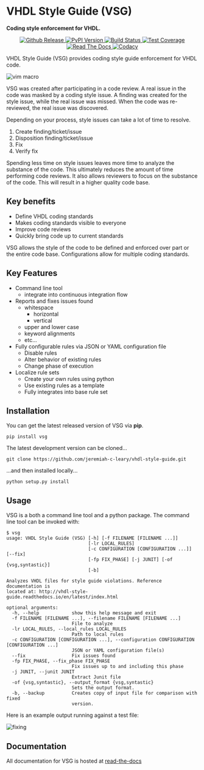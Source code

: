VHDL Style Guide (VSG)
======================

**Coding style enforcement for VHDL.**

<div align="center">
  <!-- github release -->
  <a href="https://github.com/jeremiah-c-leary/vhdl-style-guide">
    <img src="https://img.shields.io/github/tag/jeremiah-c-leary/vhdl-style-guide.svg?style=flat-square"
      alt="Github Release" />
  </a>
  <!-- PyPI version -->
  <a href="https://pypi.python.org/pypi/vsg">
    <img src="https://img.shields.io/pypi/v/vsg.svg?style=flat-square"
      alt="PyPI Version" />
  </a>
  <!-- Build Status -->
  <a href="https://travis-ci.org/jeremiah-c-leary/vhdl-style-guide">
    <img src="https://img.shields.io/travis/jeremiah-c-leary/vhdl-style-guide/master.svg?style=flat-square"
      alt="Build Status" />
  </a>
  <!-- Test Coverage -->
  <a href="https://codecov.io/github/jeremiah-c-leary/vhdl-style-guide">
    <img src="https://img.shields.io/codecov/c/github/jeremiah-c-leary/vhdl-style-guide/master.svg?style=flat-square"
      alt="Test Coverage" />
  </a>
  <!-- Read The Docs -->
  <a href="http://vhdl-style-guide.readthedocs.io/en/latest/index.html">
    <img src="https://img.shields.io/readthedocs/vsg.svg?style=flat-square"
      alt="Read The Docs" />
  </a>
  <!-- Codacy -->
  <a class="badge-align" href="https://www.codacy.com/app/jeremiah-c-leary/vhdl-style-guide?utm_source=github.com&amp;utm_medium=referral&amp;utm_content=jeremiah-c-leary/vhdl-style-guide&amp;utm_campaign=Badge_Grade">
    <img src="https://api.codacy.com/project/badge/Grade/42744dca97544824b93cfc99e8030063"
      alt="Codacy" />
  </a>
</div>

VHDL Style Guide (VSG) provides coding style guide enforcement for VHDL code.

![vim macro](https://github.com/jeremiah-c-leary/vhdl-style-guide/docs/img/vim_macro.gif)

VSG was created after participating in a code review.
A real issue in the code was masked by a coding style issue.
A finding was created for the style issue, while the real issue was missed.
When the code was re-reviewed, the real issue was discovered.

Depending on your process, style issues can take a lot of time to resolve.

1. Create finding/ticket/issue
2. Disposition finding/ticket/issue
3. Fix
4. Verify fix

Spending less time on style issues leaves more time to analyze the substance of the code.
This ultimately reduces the amount of time performing code reviews.
It also allows reviewers to focus on the substance of the code.
This will result in a higher quality code base.

## Key benefits

* Define VHDL coding standards
* Makes coding standards visible to everyone
* Improve code reviews
* Quickly bring code up to current standards

VSG allows the style of the code to be defined and enforced over part or the entire code base.
Configurations allow for multiple coding standards.

## Key Features

* Command line tool
  - integrate into continuous integration flow
* Reports and fixes issues found
  - whitespace
    - horizontal
    - vertical
  - upper and lower case
  - keyword alignments
  - etc...
* Fully configurable rules via JSON or YAML configuration file
  - Disable rules
  - Alter behavior of existing rules
  - Change phase of execution
* Localize rule sets
  - Create your own rules using python
  - Use existing rules as a template
  - Fully integrates into base rule set

## Installation

You can get the latest released version of VSG via **pip**.

```
pip install vsg
```

The latest development version can be cloned...

```
git clone https://github.com/jeremiah-c-leary/vhdl-style-guide.git
```
...and then installed locally...
```
python setup.py install
```

## Usage

VSG is a both a command line tool and a python package.
The command line tool can be invoked with:
```
$ vsg
usage: VHDL Style Guide (VSG) [-h] [-f FILENAME [FILENAME ...]]
                              [-lr LOCAL_RULES]
                              [-c CONFIGURATION [CONFIGURATION ...]] [--fix]
                              [-fp FIX_PHASE] [-j JUNIT] [-of {vsg,syntastic}]
                              [-b]

Analyzes VHDL files for style guide violations. Reference documentation is
located at: http://vhdl-style-guide.readthedocs.io/en/latest/index.html

optional arguments:
  -h, --help            show this help message and exit
  -f FILENAME [FILENAME ...], --filename FILENAME [FILENAME ...]
                        File to analyze
  -lr LOCAL_RULES, --local_rules LOCAL_RULES
                        Path to local rules
  -c CONFIGURATION [CONFIGURATION ...], --configuration CONFIGURATION [CONFIGURATION ...]
                        JSON or YAML configuration file(s)
  --fix                 Fix issues found
  -fp FIX_PHASE, --fix_phase FIX_PHASE
                        Fix issues up to and including this phase
  -j JUNIT, --junit JUNIT
                        Extract Junit file
  -of {vsg,syntastic}, --output_format {vsg,syntastic}
                        Sets the output format.
  -b, --backup          Creates copy of input file for comparison with fixed
                        version.
```

Here is an example output running against a test file:

![fixing](https://github.com/jeremiah-c-leary/vhdl-style-guide/docs/img/fixing_single_file.gif)

## Documentation

All documentation for VSG is hosted at [read-the-docs](http://vhdl-style-guide.readthedocs.io/en/latest/index.html)

